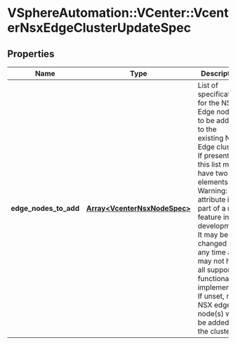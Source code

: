 # VSphereAutomation::VCenter::VcenterNsxEdgeClusterUpdateSpec

## Properties
Name | Type | Description | Notes
------------ | ------------- | ------------- | -------------
**edge_nodes_to_add** | [**Array&lt;VcenterNsxNodeSpec&gt;**](VcenterNsxNodeSpec.md) | List of specifications for the NSX Edge node(s) to be added to the existing NSX Edge cluster. If present, this list must have two elements. Warning: This attribute is part of a new feature in development. It may be changed at any time and may not have all supported functionality implemented. If unset, no NSX edge node(s) will be added to the cluster. | [optional] 



